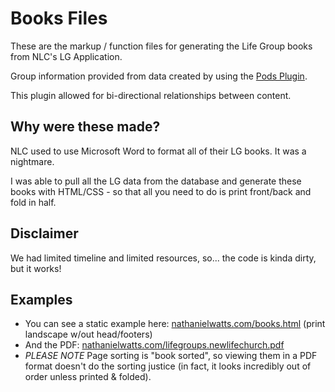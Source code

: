 # Books Files

These are the markup / function files for generating the Life Group books from
NLC's LG Application.

Group information provided from data created by using the [Pods
Plugin](http://pods.io).

This plugin allowed for bi-directional relationships between content.

## Why were these made?

NLC used to use Microsoft Word to format all of their LG books. It was
a nightmare.

I was able to pull all the LG data from the database and generate these books
with HTML/CSS - so that all you need to do is print front/back and fold in
half.

## Disclaimer

We had limited timeline and limited resources, so...
the code is kinda dirty, but it works!

## Examples
- You can see a static example here: [nathanielwatts.com/books.html](http://nathanielwatts.com/books/html) (print landscape w/out head/footers)
- And the PDF:
  [nathanielwatts.com/lifegroups.newlifechurch.pdf](http://nathanielwatts.com/lifegroups.newlifechurch.pdf)
- *PLEASE NOTE* Page sorting is "book sorted", so viewing them in a PDF format
  doesn't do the sorting justice (in fact, it looks incredibly out of order
  unless printed & folded).
